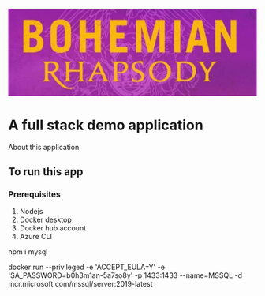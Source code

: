 ![](https://raw.githubusercontent.com/CliffCrerar/bohemian-rhapsody/master/bhpic.jpeg)

# A full stack demo application

About this application

## To run this app

### Prerequisites

1. Nodejs
2. Docker desktop
3. Docker hub account
4. Azure CLI

npm i mysql

docker run --privileged -e 'ACCEPT_EULA=Y' -e 'SA_PASSWORD=b0h3m1an-5a7so8y' -p 1433:1433 --name=MSSQL -d mcr.microsoft.com/mssql/server:2019-latest
